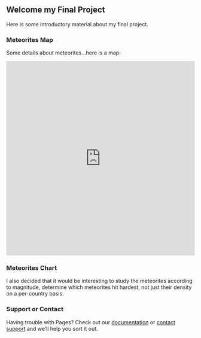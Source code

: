 ## Welcome my Final Project

Here is some introductory material about my final project.

### Meteorites Map

Some details about meteorites...here is a map:
<iframe width="100%" height="520" frameborder="0" src="https://auremoser.carto.com/builder/685d22e6-7189-4ec2-8d1d-a95c8959f4b8/embed" allowfullscreen webkitallowfullscreen mozallowfullscreen oallowfullscreen msallowfullscreen></iframe>

### Meteorites Chart
I also decided that it would be interesting to study the meteorites according to magnitude, determine which meteorites hit hardest, not just their density on a per-country basis.


### Support or Contact

Having trouble with Pages? Check out our [documentation](https://help.github.com/categories/github-pages-basics/) or [contact support](https://github.com/contact) and we’ll help you sort it out.
